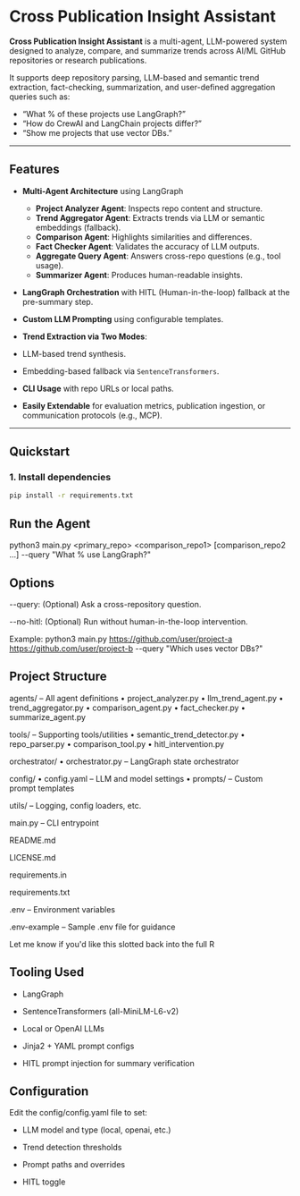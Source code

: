# Cross Publication Insight Assistant

**Cross Publication Insight Assistant** is a multi-agent, LLM-powered system designed to analyze, compare, and summarize trends across AI/ML GitHub repositories or research publications.

It supports deep repository parsing, LLM-based and semantic trend extraction, fact-checking, summarization, and user-defined aggregation queries such as:
- “What % of these projects use LangGraph?”
- “How do CrewAI and LangChain projects differ?”
- “Show me projects that use vector DBs.”

---


## Features

- **Multi-Agent Architecture** using LangGraph
  - **Project Analyzer Agent**: Inspects repo content and structure.
  - **Trend Aggregator Agent**: Extracts trends via LLM or semantic embeddings (fallback).
  - **Comparison Agent**: Highlights similarities and differences.
  - **Fact Checker Agent**: Validates the accuracy of LLM outputs.
  - **Aggregate Query Agent**: Answers cross-repo questions (e.g., tool usage).
  - **Summarizer Agent**: Produces human-readable insights.

-  **LangGraph Orchestration** with HITL (Human-in-the-loop) fallback at the pre-summary step.
-  **Custom LLM Prompting** using configurable templates.
-  **Trend Extraction via Two Modes**:
  - LLM-based trend synthesis.
  - Embedding-based fallback via `SentenceTransformers`.

-  **CLI Usage** with repo URLs or local paths.
-  **Easily Extendable** for evaluation metrics, publication ingestion, or communication protocols (e.g., MCP).

---

## Quickstart

### 1. Install dependencies
```bash
pip install -r requirements.txt

```

## Run the Agent
python3 main.py <primary_repo> <comparison_repo1> [comparison_repo2 ...] --query "What % use LangGraph?"

## Options

--query: (Optional) Ask a cross-repository question.

--no-hitl: (Optional) Run without human-in-the-loop intervention.

Example: python3 main.py https://github.com/user/project-a https://github.com/user/project-b --query "Which uses vector DBs?"


## Project Structure
agents/ – All agent definitions
• project_analyzer.py
• llm_trend_agent.py
• trend_aggregator.py
• comparison_agent.py
• fact_checker.py
• summarize_agent.py

tools/ – Supporting tools/utilities
• semantic_trend_detector.py
• repo_parser.py
• comparison_tool.py
• hitl_intervention.py

orchestrator/
• orchestrator.py – LangGraph state orchestrator

config/
• config.yaml – LLM and model settings
• prompts/ – Custom prompt templates

utils/ – Logging, config loaders, etc.

main.py – CLI entrypoint

README.md

LICENSE.md

requirements.in

requirements.txt

.env – Environment variables

.env-example – Sample .env file for guidance

Let me know if you'd like this slotted back into the full R



## Tooling Used
 - LangGraph

 - SentenceTransformers (all-MiniLM-L6-v2)

 - Local or OpenAI LLMs

 - Jinja2 + YAML prompt configs

 - HITL prompt injection for summary verification


 ## Configuration

 Edit the config/config.yaml file to set:

- LLM model and type (local, openai, etc.)

- Trend detection thresholds

- Prompt paths and overrides

- HITL toggle

